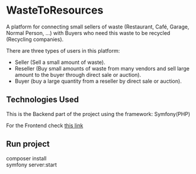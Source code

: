 # WasteToResources
A platform for connecting small sellers of waste (Restaurant, Café, Garage, Normal Person, ...) with Buyers who need this waste to be recycled (Recycling companies).  


There are three types of users in this platform:
   - Seller (Sell a small amount of waste).
   - Reseller (Buy small amounts of waste from many vendors and sell large amount to the buyer through direct sale or auction).
   - Buyer (buy a large quantity from a reseller by direct sale or auction).

## Technologies Used

This is the Backend part of the project using the framework: Symfony(PHP)

For the Frontend check [this link](https://github.com/oulhafiane/react-waste)


## Run project
composer install  
symfony server:start
